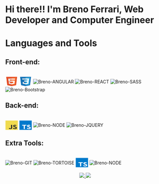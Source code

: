 # Hi there!! I'm Breno Ferrari, Web Developer and Computer Engineer

# Languages and Tools

## Front-end:
<div style="display: inline_block" align="left"><br>
   <img align="center" alt="Breno-HTML" height="30" width="40" src="https://raw.githubusercontent.com/devicons/devicon/master/icons/html5/html5-original.svg">
   <img align="center" alt="Breno-CSS" height="30" width="40" src="https://raw.githubusercontent.com/devicons/devicon/master/icons/css3/css3-original.svg">
   <img align="center" alt="Breno-ANGULAR" height="30" width="40" src="https://cdn.jsdelivr.net/gh/devicons/devicon/icons/angularjs/angularjs-plain.svg" >
   <img align="center" alt="Breno-REACT" height="30" width="40" src="https://cdn.jsdelivr.net/gh/devicons/devicon/icons/react/react-original.svg" >
   <img align="center" alt="Breno-SASS" height="30" width="40" src="https://cdn.jsdelivr.net/gh/devicons/devicon/icons/sass/sass-original.svg" >          
   <img align="center" alt="Breno-Bootstrap" height="30" width="40" src="https://cdn.jsdelivr.net/gh/devicons/devicon/icons/bootstrap/bootstrap-plain.svg" >  
          
</div>

## Back-end:
<div style="display: inline_block" align="left"><br>
   <img align="center" alt="Breno-JS" height="30" width="40" src="https://raw.githubusercontent.com/devicons/devicon/master/icons/javascript/javascript-original.svg">
   <img align="center" alt="Breno-TS" height="30" width="40" src="https://raw.githubusercontent.com/devicons/devicon/master/icons/typescript/typescript-original.svg">       
   <img align="center" alt="Breno-NODE" height="30" width="40" src="https://cdn.jsdelivr.net/gh/devicons/devicon/icons/nodejs/nodejs-original-wordmark.svg">       
   <img align="center" alt="Breno-JQUERY" height="30" width="40" src="https://cdn.jsdelivr.net/gh/devicons/devicon/icons/jquery/jquery-plain-wordmark.svg">       
</div>

## Extra Tools:
<div style="display: inline_block" align="left"><br>          
   <img align="center" alt="Breno-GIT" height="30" width="40" src="https://cdn.jsdelivr.net/gh/devicons/devicon/icons/git/git-original.svg">
   <img align="center" alt="Breno-TORTOISE" height="30" width="40" src="https://cdn.jsdelivr.net/gh/devicons/devicon/icons/tortoisegit/tortoisegit-original.svg">
   <img align="center" alt="Breno-TS" height="30" width="40" src="https://raw.githubusercontent.com/devicons/devicon/master/icons/typescript/typescript-original.svg">       
   <img align="center" alt="Breno-NODE" height="30" width="40" src="https://cdn.jsdelivr.net/gh/devicons/devicon/icons/nodejs/nodejs-original-wordmark.svg">       
</div>

</div><br>

<div align="center">
  <a href="https://github.com/breno-Ferrari">
  <img height="180em" src="https://github-readme-stats.vercel.app/api?username=breno-Ferrari&show_icons=true&theme=calm&include_all_commits=true&count_private=false"/>
  <img height="180em" src="https://github-readme-stats.vercel.app/api/top-langs/?username=breno-Ferrari&layout=compact&theme=calm&langs_count=7"/>
</div>
  
